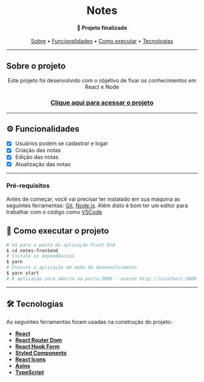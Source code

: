 <h1 align="center">Notes</h1>
<h4 align="center"> 
	🚀 Projeto finalizado
</h4>

<p align="center">
 <a href="#-sobre-o-projeto">Sobre</a> •
 <a href="#-funcionalidades">Funcionalidades</a> •
 <a href="#-como-executar-o-projeto">Como executar</a> • 
 <a href="#-tecnologias">Tecnologias</a>
</p>

---

## Sobre o projeto
<p align="center">Este projeto foi desenvolvido com o objetivo de fixar os conhecimentos em React e Node</p>
<h3 align="center">
    <a href="#-sobre-o-projeto">Clique aqui para acessar o projeto</a>
</h3>

---

## ⚙️ Funcionalidades

- [x] Usuários podem se cadastrar e logar
- [x] Criação das notas
- [x] Edição das notas
- [x] Atualização das notas  
---

### Pré-requisitos

Antes de começar, você vai precisar ter instalado em sua máquina as seguintes ferramentas:
[Git](https://git-scm.com), [Node.js](https://nodejs.org/en/). 
Além disto é bom ter um editor para trabalhar com o código como [VSCode](https://code.visualstudio.com/)


## 🚀 Como executar o projeto

```bash
# Vá para a pasta da aplicação Front End
$ cd notes-frontend
# Instale as dependências
$ yarn
# Execute a aplicação em modo de desenvolvimento
$ yarn start
# A aplicação será aberta na porta:3000 - acesse http://localhost:3000
```

---

## 🛠 Tecnologias

As seguintes ferramentas foram usadas na construção do projeto:
-   **[React](https://pt-br.reactjs.org/)**
-   **[React Router Dom](https://github.com/ReactTraining/react-router/tree/master/packages/react-router-dom)**
-   **[React Hook Form](https://react-hook-form.com/)**
-   **[Styled Components](https://styled-components.com/)**
-   **[React Icons](https://react-icons.github.io/react-icons/)**
-   **[Axios](https://github.com/axios/axios)**
-   **[TypeScript](https://www.typescriptlang.org/)**


